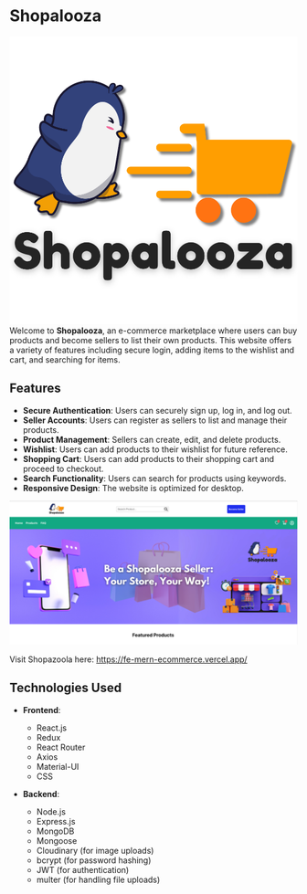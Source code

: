 # Shopalooza
![Shopalooza Logo](src/assets/Shopalooza-logo.png) 
Welcome to **Shopalooza**, an e-commerce marketplace where users can buy products and become sellers to list their own products. This website offers a variety of features including secure login, adding items to the wishlist and cart, and searching for items.

## Features

- **Secure Authentication**: Users can securely sign up, log in, and log out.
- **Seller Accounts**: Users can register as sellers to list and manage their products.
- **Product Management**: Sellers can create, edit, and delete products.
- **Wishlist**: Users can add products to their wishlist for future reference.
- **Shopping Cart**: Users can add products to their shopping cart and proceed to checkout.
- **Search Functionality**: Users can search for products using keywords.
- **Responsive Design**: The website is optimized for desktop.

![Alt Text](src/assets/shopalooza-preview.png)

Visit Shopazoola here:
https://fe-mern-ecommerce.vercel.app/

## Technologies Used

- **Frontend**:
  - React.js
  - Redux
  - React Router
  - Axios
  - Material-UI
  - CSS

- **Backend**:
  - Node.js
  - Express.js
  - MongoDB
  - Mongoose
  - Cloudinary (for image uploads)
  - bcrypt (for password hashing)
  - JWT (for authentication)
  - multer (for handling file uploads)
